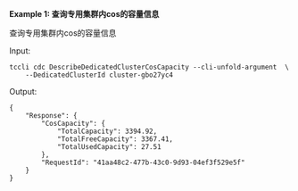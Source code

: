 **Example 1: 查询专用集群内cos的容量信息**

查询专用集群内cos的容量信息

Input: 

```
tccli cdc DescribeDedicatedClusterCosCapacity --cli-unfold-argument  \
    --DedicatedClusterId cluster-gbo27yc4
```

Output: 
```
{
    "Response": {
        "CosCapacity": {
            "TotalCapacity": 3394.92,
            "TotalFreeCapacity": 3367.41,
            "TotalUsedCapacity": 27.51
        },
        "RequestId": "41aa48c2-477b-43c0-9d93-04ef3f529e5f"
    }
}
```

